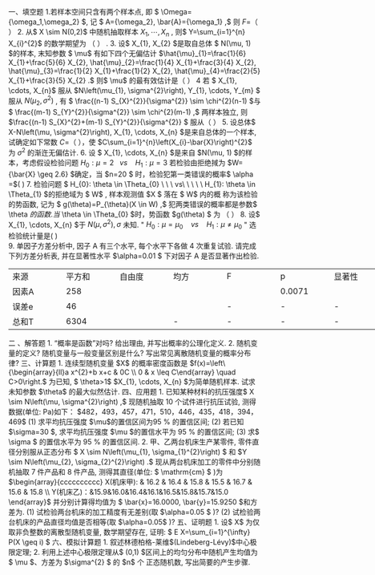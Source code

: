 一、填空题
 1.若样本空间只含有两个样本点, 即 $ \Omega=\{\omega_1,\omega_2\} $, 记 $ A=\{\omega_2\}, \bar{A}=\{\omega_1\} ,$ 则  $F=$（           ）
 2. 从$  X \sim N(0,2)$  中随机抽取样本  $X_{1}, \cdots, X_{n}$ , 则$  Y=\sum_{i=1}^{n} X_{i}^{2}$  的数学期望为 （         ） .
 3. 设$  X_{1}, X_{2}  $是取自总体 $ N(\mu, 1)  $的样本, 末知参数 $ \mu$  有如下四个无偏估计  $\hat{\mu}_{1}=\frac{1}{6} X_{1}+\frac{5}{6} X_{2}, \hat{\mu}_{2}=\frac{1}{4} X_{1}+\frac{3}{4} X_{2}, \hat{\mu}_{3}=\frac{1}{2} X_{1}+\frac{1}{2} X_{2}, \hat{\mu}_{4}=\frac{2}{5} X_{1}+\frac{3}{5} X_{2} .$
 则$  \mu$  的最有效估计是（             ）
 4 若 $ X_{1}, \cdots, X_{n}$  服从  $N\left(\mu_{1}, \sigma^{2}\right), Y_{1}, \cdots, Y_{m} $ 服从  $N\left(\mu_{2}, \sigma^{2}\right)$ , 有 $ \frac{(n-1) S_{X}^{2}}{\sigma^{2}} \sim \chi^{2}(n-1)  $与 $ \frac{(m-1) S_{Y}^{2}}{\sigma^{2}} \sim \chi^{2}(m-1) ,$ 两样本独立, 则  $\frac{(n-1) S_{X}^{2}+(m-1) S_{Y}^{2}}{\sigma^{2}} $ 服从（          ）
 5. 设总体$  X-N\left(\mu, \sigma^{2}\right), X_{1}, \cdots, X_{n}  $是来自总体的一个样本, 试确定如下常数  ${C}=$（         ），使 $C\sum_{i=1}^{n}\left(X_{i}-\bar{X}\right)^{2}$  为  $\sigma^{2}$  的渐迕无偏估计.
 6. 设 $ X_{1}, \cdots, X_{n}  $是来自  $N(\mu, 1)  $的样本，考虑假设检验问题  $H_{0}: \mu=2  \ \ \ vs\ \ \ \   H_{1}: \mu=3$  若检验由拒绝掝为  $W=\{\bar{X} \geq 2.6\}  $确定，当  $n=20 $ 时，检验犯第一类错误的概率$  \alpha =$(    )
 7. 检验问题 $ H_{0}: \theta \in \Theta_{0}  \ \ \ vs\ \ \ \ \  H_{1}: \theta \in \Theta_{1}  $的拒绝域为 $ W$ , 样本观测值  $X $ 落在 $ W$  内的概 称为该检验的势函数, 记为 $ g(\theta)=P_{\theta}(X \in W) ,$ 犯两类错误的概率都是参数$  \theta  $的函数. 当$  \theta \in \Theta_{0}  $时，势函数  $g(\theta) $ 为 （          ）
 8. 设$  X_{1}, \cdots, X_{n}  $于  $N\left(\mu, \sigma^{2}\right) ,\sigma$ 未知.  &quot; $H_{0}: \mu=\mu_{0} \ \ \ \  vs\ \ \ \   H_{1}: \mu \neq \mu_{0}$ &quot;  选检验统计量是(     )  
 9. 单因子方差分析中, 因子  A  有三个水平, 每个水平下各做 4 次重复试验. 请完成下列方差分析表, 并在显著性水平  $\alpha=0.01 $ 下对因子  A  是否显著作出检验.
 <table data-lake-id="gkmWO" id="gkmWO" margin="true" width-mode="contain" class="lake-table" style="width: 750px"><colgroup><col width="107"><col width="107"><col width="107"><col width="107"><col width="107"><col width="107"><col width="108"></colgroup><tbody><tr data-lake-id="u7d2610a4" id="u7d2610a4"><td data-lake-id="u9f09bf15" id="u9f09bf15">来源
 </td><td data-lake-id="ue76ab216" id="ue76ab216">平方和
 </td><td data-lake-id="u26578df4" id="u26578df4">自由度
 </td><td data-lake-id="ufb4de85c" id="ufb4de85c">均方
 </td><td data-lake-id="u1dbfbfea" id="u1dbfbfea">F
 </td><td data-lake-id="u623e354a" id="u623e354a">p
 </td><td data-lake-id="u4bc496b0" id="u4bc496b0">显著性
 </td></tr><tr data-lake-id="u3f8dbf08" id="u3f8dbf08"><td data-lake-id="u3e27933f" id="u3e27933f">因素A
 </td><td data-lake-id="ud35d605e" id="ud35d605e">258
 </td><td data-lake-id="u61d2cd1a" id="u61d2cd1a">

 </td><td data-lake-id="u8492e7e6" id="u8492e7e6">

 </td><td data-lake-id="ue7612119" id="ue7612119">

 </td><td data-lake-id="u9b6ecac1" id="u9b6ecac1">0.0071
 </td><td data-lake-id="u4e27db97" id="u4e27db97">

 </td></tr><tr data-lake-id="u4f1112e4" id="u4f1112e4"><td data-lake-id="ua09c07b7" id="ua09c07b7">误差e
 </td><td data-lake-id="u75c543a8" id="u75c543a8">46
 </td><td data-lake-id="ua6dd0fb0" id="ua6dd0fb0">

 </td><td data-lake-id="ue0b8c14a" id="ue0b8c14a">

 </td><td data-lake-id="ua9e47930" id="ua9e47930">-
 </td><td data-lake-id="ubd93a97c" id="ubd93a97c">-
 </td><td data-lake-id="u70e32c03" id="u70e32c03">-
 </td></tr><tr data-lake-id="u2097be25" id="u2097be25"><td data-lake-id="u2bcbb890" id="u2bcbb890">总和T
 </td><td data-lake-id="uf0123ede" id="uf0123ede">6304
 </td><td data-lake-id="u87ef68a4" id="u87ef68a4">

 </td><td data-lake-id="u5461de69" id="u5461de69">-
 </td><td data-lake-id="u86941278" id="u86941278">-
 </td><td data-lake-id="u514aee92" id="u514aee92">-
 </td><td data-lake-id="uc2a690c6" id="uc2a690c6">-
 </td></tr></tbody></table>二 、解答题 
 1. “概率是函数”对吗? 给出理由, 并写出概率的公理化定义.
 2. 随机变量的定义? 随机变量与一般变量区别是什么? 写出常见离散随机变量的概率分布律?
 三、计算题 
 1. 连续型随机变量  $X$  的概率密度函数是  $f(x)=\left\{\begin{array}{ll}a x^{2}+b x+c & 0<x<1 \\ 0 & \text { 其它 }\end{array}\right. ,$又知  $E X=0.5, \operatorname{Var} X=0.15$ , 求系数  $a, b, c $ 的值.  
 2. 设产品的废品率为  0.01 , 从中任取 500 件, 求其中昰好有 5 件废品的概率?
 3. 设总体 $ X$  的概率密度函数为 $ f(x)=\left\{\begin{array}{cc}\theta C^{\theta} x^{-(\theta+1)} & x>C \\ 0 & x \leq C\end{array} \quad C>0\right.$  为已知, $ \theta>1$   $X_{1}, \cdots, X_{n}  $为简单随机样本. 试求未知参数  $\theta$  的最大似然估计.
 四、应用题
 1. 已知某种材料的抗压强度$  X \sim N\left(\mu, \sigma^{2}\right) ,$ 现随机抽取 10 个试件进行抗压试验, 测得数据(单位: Pa)如下：
 $482，493，457，471，510，446，435，418，394，469$
 (1) 求平均抗压强度  $\mu$的置信区间为95 %  的置信区间;
 (2) 若已知  $\sigma=30 $, 求平均抗压强度  $\mu  $的置信水平为  95 %  的置信区间;
 (3) 求$ \sigma  $ 的置信水平为  95 %  的置信区间.
 2.  甲、乙两台机床生产某零件, 零件直径分别服从正态分布 $ X \sim N\left(\mu_{1}, \sigma_{1}^{2}\right) $ 和  $Y \sim N\left(\mu_{2}, \sigma_{2}^{2}\right) .$ 现从两台机床加工的零件中分别随机抽取 7 件产品和 8 件产品, 测得其直径(单位: $ \mathrm{cm} $ )为  $\begin{array}{cccccccccc}
X(机床甲):  & 16.2 & 16.4 & 15.8 & 15.5 & 16.7 & 15.6 & 15.8 \\
Y(机床乙)：&15.9&16.0&16.4&16.1&16.5&15.8&15.7&15.0
\end{array}$ 
 并分别计算得均值为 $ \bar{x}=16.0000, \bar{y}=15.9250  $和方差为.
 (1) 试检验两台机床的加工精度有无差别(取  $\alpha=0.05 $ )?  
 (2) 试检验两台机床的产品直径均值是否相等(取  $\alpha=0.05$  )?
 五、证明题
 1. 设$  X$  为仅取非负整数的离散型随机变量, 数学期望存在, 证明: $ E X=\sum_{i=1}^{\infty} P(X \geq i) $
 六、模拟计算题
 1. 叙述林德柏格-莱维$(Lindeberg-Lévy)$中心极限定理;
 2. 利用上述中心极限定理从$  (0,1)  $区间上的均匀分布中随机产生均值为 $ \mu  $、方差为  $\sigma^{2} $ 的  $n$  个 正态随机数, 写出简要的产生步骤.
 